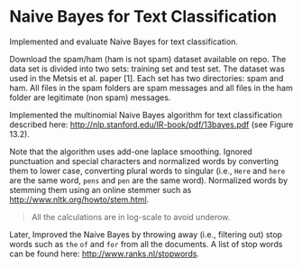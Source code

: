 # Naive Bayes for Text Classification

Implemented and evaluate Naive Bayes for text classification.

Download the spam/ham (ham is not spam) dataset available on repo. The data set is divided into two sets: training set and test set. The dataset was used in the Metsis et al. paper [1]. Each set has two directories: spam and ham. All files in the spam folders are spam messages and all files in the ham folder are legitimate (non spam) messages.

Implemented the multinomial Naive Bayes algorithm for text classification described here: http://nlp.stanford.edu/IR-book/pdf/13bayes.pdf (see Figure 13.2).

Note that the algorithm uses add-one laplace smoothing. Ignored punctuation and special characters and normalized words by converting them to lower case, converting plural words to singular (i.e., `Here` and `here` are the same word, `pens` and `pen` are the same word). Normalized words by stemming them using an online stemmer such as http://www.nltk.org/howto/stem.html.

> All the calculations are in log-scale to avoid underow.

Later, Improved the Naive Bayes by throwing away (i.e., filtering out) stop words such as `the` `of` and `for` from all the documents. A list of stop words can be found here: http://www.ranks.nl/stopwords.